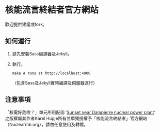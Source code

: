 # 核能流言終結者官方網站
歡迎提供建議或fork。

## 如何運行
1. 請先安裝Sass編譯器及Jekyll。

2. 執行，
	
	   make # runs at http://localhost:4000
	
	（包含Sass及Jekyll實時編譯及伺服器運行）

## 注意事項
「核電好危險？」單元所用配圖 ‘[Sunset near Dampierre nuclear power plant][pix]’ 之版權屬其作者Karel Hupjé所有並單獨授權予「核能流言終結者」官方網站（Nuclearmb.org），請勿任意使用及轉載。

[pix]: https://www.flickr.com/photos/karelh/9531207088/


